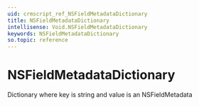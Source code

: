 ```yaml
---
uid: crmscript_ref_NSFieldMetadataDictionary
title: NSFieldMetadataDictionary
intellisense: Void.NSFieldMetadataDictionary
keywords: NSFieldMetadataDictionary
so.topic: reference
---
```


# NSFieldMetadataDictionary

Dictionary where key is string and value is an NSFieldMetadata
